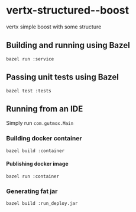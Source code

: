 # vertx-structured--boost

vertx simple boost with some structure 

## Building and running using Bazel

```
bazel run :service
```

## Passing unit tests using Bazel

```
bazel test :tests
```  

## Running from an IDE

Simply run `com.gutmox.Main`  

### Building docker container

```
bazel build :container
```
#### Publishing docker image

```
bazel run :container
```

### Generating fat jar

```
bazel build :run_deploy.jar
```

